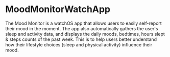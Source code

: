# MoodMonitorWatchApp
The Mood Monitor is a watchOS app that allows users to easily self-report their mood in the moment. 
The app also automatically gathers the user's sleep and activity data, and displays the daily moods, bedtimes, hours slept &amp; steps counts of the past week.
This is to help users better understand how their lifestyle choices (sleep and physical activity) influence their mood.
